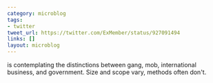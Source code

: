 ```yaml
---
category: microblog
tags:
- twitter
tweet_url: https://twitter.com/ExMember/status/927091494
links: []
layout: microblog
---
```

is contemplating the distinctions between gang, mob, international business, and government. Size and scope vary, methods often don't.
